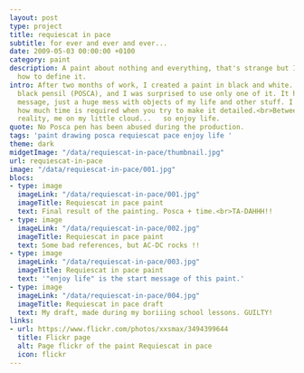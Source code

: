 ```yaml
---
layout: post
type: project
title: requiescat in pace
subtitle: for ever and ever and ever...
date: 2009-05-03 00:00:00 +0100
category: paint
description: A paint about nothing and everything, that's strange but I don't know
  how to define it.
intro: After two months of work, I created a paint in black and white. I used a
  black pensil (POSCA), and I was surprised to use only one of it. It has no real
  message, just a huge mess with objects of my life and other stuff. I discovered
  how much time is required when you try to make it detailed.<br>Between dream and
  reality, me on my little cloud...   so enjoy life.
quote: No Posca pen has been abused during the production.
tags: 'paint drawing posca requiescat pace enjoy life '
theme: dark
midgetImage: "/data/requiescat-in-pace/thumbnail.jpg"
url: requiescat-in-pace
image: "/data/requiescat-in-pace/001.jpg"
blocs:
- type: image
  imageLink: "/data/requiescat-in-pace/001.jpg"
  imageTitle: Requiescat in pace paint
  text: Final result of the painting. Posca + time.<br>TA-DAHHH!!
- type: image
  imageLink: "/data/requiescat-in-pace/002.jpg"
  imageTitle: Requiescat in pace paint
  text: Some bad references, but AC-DC rocks !!
- type: image
  imageLink: "/data/requiescat-in-pace/003.jpg"
  imageTitle: Requiescat in pace paint
  text: '"enjoy life" is the start message of this paint.'
- type: image
  imageLink: "/data/requiescat-in-pace/004.jpg"
  imageTitle: Requiescat in pace draft
  text: My draft, made during my boriiing school lessons. GUILTY!
links:
- url: https://www.flickr.com/photos/xxsmax/3494399644
  title: Flickr page
  alt: Page flickr of the paint Requiescat in pace
  icon: flickr
---
```

